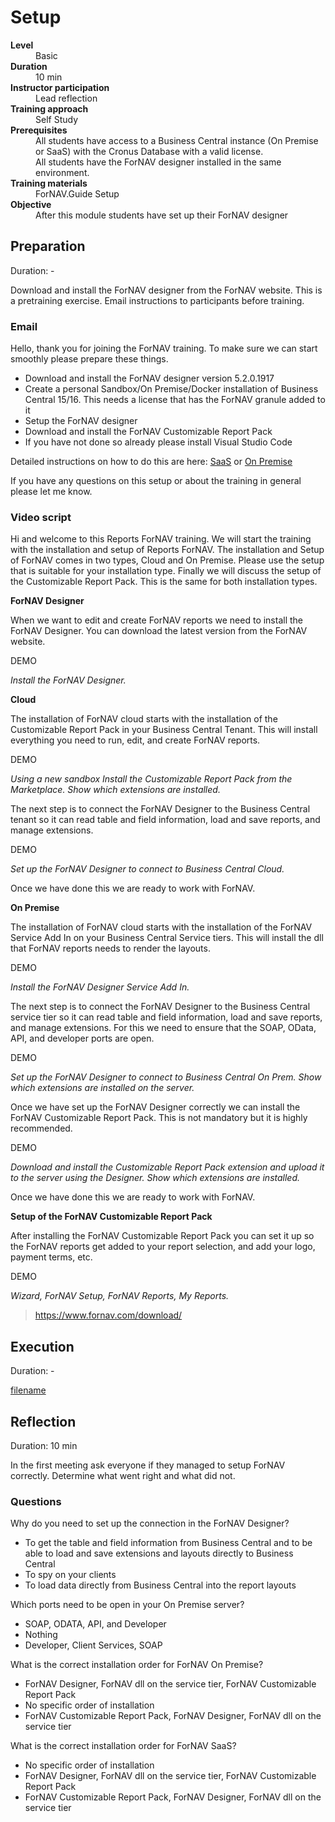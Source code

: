 # Setup
<dl>
  <dt><b>Level</b></dt>
  <dd>Basic</dd>
  <dt><b>Duration</b></dt>
  <dd>10 min</dd>
  <dt><b>Instructor participation</b></dt>
  <dd>Lead reflection</dd>
  <dt><b>Training approach</b></dt>
  <dd>Self Study</dd>
  <dt><b>Prerequisites</b></dt>
  <dd>All students have access to a Business Central instance (On Premise or SaaS) with the Cronus Database with a valid license. <br> All students have the ForNAV designer installed in the same environment.</dd>
  <dt><b>Training materials</b></dt>
  <dd>ForNAV.Guide Setup</dd>
  <dt><b>Objective</b></dt>
  <dd>After this module students have set up their ForNAV designer</dd>
</dl>

## Preparation
Duration: -

Download and install the ForNAV designer from the ForNAV website.
This is a pretraining exercise. Email instructions to participants before training.

### Email
Hello, thank you for joining the ForNAV training. To make sure we can start smoothly please prepare these things.
*	Download and install the ForNAV designer version 5.2.0.1917
*	Create a personal Sandbox/On Premise/Docker installation of Business Central 15/16. This needs a license that has the ForNAV granule added to it
*	Setup the ForNAV designer
*	Download and install the ForNAV Customizable Report Pack
*	If you have not done so already please install Visual Studio Code

Detailed instructions on how to do this are here: [SaaS](https://renebrummel.github.io/ForNAVGuide/#/ForNAVForBCSaaS/) or [On Premise](https://renebrummel.github.io/ForNAVGuide/#/ForNAVForBCOnPrem/)

If you have any questions on this setup or about the training in general please let me know.


### Video script
Hi and welcome to this Reports ForNAV training. We will start the training with the installation and setup of Reports ForNAV. The installation and Setup of ForNAV comes in two types, Cloud and On Premise. Please use the setup that is suitable for your installation type. Finally we will discuss the setup of the Customizable Report Pack. This is the same for both installation types.

**ForNAV Designer**

When we want to edit and create ForNAV reports we need to install the ForNAV Designer. You can download the latest version from the ForNAV website.

DEMO

*Install the ForNAV Designer.*

**Cloud**

The installation of ForNAV cloud starts with the installation of the Customizable Report Pack in your Business Central Tenant. This will install everything you need to run, edit, and create ForNAV reports.

DEMO

*Using a new sandbox Install the Customizable Report Pack from the Marketplace. Show which extensions are installed.*

The next step is to connect the ForNAV Designer to the Business Central tenant so it can read table and field information, load and save reports, and manage extensions.

DEMO

*Set up the ForNAV Designer to connect to Business Central Cloud.*

Once we have done this we are ready to work with ForNAV.

**On Premise**

The installation of ForNAV cloud starts with the installation of the ForNAV Service Add In on your Business Central Service tiers. This will install the dll that ForNAV reports needs to render the layouts.

DEMO

*Install the ForNAV Designer Service Add In.*

The next step is to connect the ForNAV Designer to the Business Central service tier so it can read table and field information, load and save reports, and manage extensions. For this we need to ensure that the SOAP, OData, API, and developer ports are open.

DEMO

*Set up the ForNAV Designer to connect to Business Central On Prem. Show which extensions are installed on the server.*

Once we have set up the ForNAV Designer correctly we can install the ForNAV Customizable Report Pack. This is not mandatory but it is highly recommended.

DEMO

*Download and install the Customizable Report Pack extension and upload it to the server using the Designer. Show which extensions are installed.*

Once we have done this we are ready to work with ForNAV.


**Setup of the ForNAV Customizable Report Pack**

After installing the ForNAV Customizable Report Pack you can set it up so the ForNAV reports get added to your report selection, and add your logo, payment terms, etc.

DEMO

*Wizard, ForNAV Setup, ForNAV Reports, My Reports.*

> https://www.fornav.com/download/

## Execution
Duration: -

[filename](../../Exercises/Setup.Exercise.md ':include')

## Reflection
Duration: 10 min

In the first meeting ask everyone if they managed to setup ForNAV correctly. Determine what went right and what did not.

### Questions
Why do you need to set up the connection in the ForNAV Designer?
* To get the table and field information from Business Central and to be able to load and save extensions and layouts directly to Business Central
* To spy on your clients
* To load data directly from Business Central into the report layouts

Which ports need to be open in your On Premise server?
* SOAP, ODATA, API, and Developer
* Nothing
* Developer, Client Services, SOAP

What is the correct installation order for ForNAV On Premise?
* ForNAV Designer, ForNAV dll on the service tier, ForNAV Customizable Report Pack
* No specific order of installation
* ForNAV Customizable Report Pack, ForNAV Designer, ForNAV dll on the service tier

What is the correct installation order for ForNAV SaaS?
* No specific order of installation
* ForNAV Designer, ForNAV dll on the service tier, ForNAV Customizable Report Pack
* ForNAV Customizable Report Pack, ForNAV Designer, ForNAV dll on the service tier
<!-- Add questions -->
